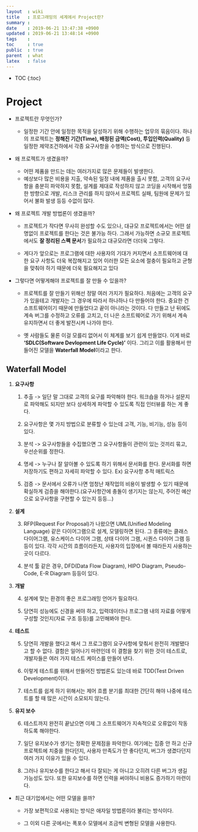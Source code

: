 ```yaml
---
layout  : wiki
title   : 프로그래밍의 세계에서 Project란?
summary : 
date    : 2019-06-21 13:47:38 +0900
updated : 2019-06-21 13:48:14 +0900
tags    : 
toc     : true
public  : true
parent  : what
latex   : false
---
```

* TOC
{:toc}

# Project

-   프로젝트란 무엇인가?
    
    -   일정한 기간 안에 일정한 목적을 달성하기 위해 수행하는 업무의 묶음이다. 하나의 프로젝트는  **정해진 기간(Time), 배정된 금액(Cost), 투입인력(Quality)**  등 일정한 제약조건하에서 각종 요구사항을 수행하는 방식으로 진행된다.
-   왜 프로젝트가 생겼을까?
    
    -   어떤 제품을 만드는 데는 여러가지로 많은 문제들이 발생한다.
    -   예상보다 많은 비용을 지출, 약속된 일정 내에 제품을 출시 못함, 고객의 요구사항을 충분히 파악하지 못함, 설계를 제대로 작성하지 않고 코딩을 시작해서 엉뚱한 방향으로 개발, 리스크 관리를 하지 않아서 프로젝트 실패, 팀원에 문제가 있어서 불화 발생 등등 수없이 많다.
-   왜 프로젝트 개발 방법론이 생겼을까?
    
    -   프로젝트가 작다면 무사히 완성할 수도 있으나, 대규모 프로젝트에서는 어떤 설명없이 프로젝트를 한다는 것은 불가능 하다. 그래서 가능하면 소규모 프로젝트에서도  **잘 정리된 스펙 문서**가 필요하고 대규모라면 더더욱 그렇다.
        
    -   게다가 앞으로는 프로그램에 대한 사용자의 기대가 커지면서 소프트웨어에 대한 요구 사항도 더욱 복잡해지고 있어 이러한 모든 요소에 절충이 필요하고 균형을 맞춰야 하기 때문에 더욱 필요해지고 있다
        
-   그렇다면 어떻게해야 프로젝트를 잘 만들 수 있을까?
    
    -   프로젝트를 잘 만들기 위해선 정말 여러 가지가 필요하다. 처음에는 고객의 요구가 있을테고 개발자는 그 경우에 따라서 하나하나 다 만들어야 한다. 중요한 건 소프트웨어이기 때문에 만들었다고 끝이 아니라는 것이다. 다 만들고 난 뒤에도 계속 버그를 수정하고 오류를 고치고, 더 나은 소프트웨어로 가기 위해서 계속 유지하면서 더 좋게 발전시켜 나가야 한다.
        
    -   옛 사람들도 물론 이걸 모를리 없어서 이 체계를 보기 쉽게 만들었다. 이게 바로  **‘SDLC(Software Devlopment Life Cycle)’**  이다. 그리고 이를 활용해서 만들어진 모델을  **Waterfall Model**이라고 한다.
        

## Waterfall Model

1.  **요구사항**
    
    1.  추출 -> 일단 말 그대로 고객의 요구를 파악해야 한다. 워크숍을 하거나 설문지로 파악해도 되지만 보다 상세하게 파악할 수 있도록 직접 인터뷰를 하는 게 좋다.
        
    2.  요구사항은 몇 가지 방법으로 분류할 수 있는데 고객, 기능, 비기능, 성능 등이 있다.
        
    3.  분석 -> 요구사항들을 수집했으면 그 요구사항들이 관련이 있는 것끼리 묶고, 우선순위를 정한다.
        
    4.  명세 -> 누구나 잘 알아볼 수 있도록 하기 위해서 문서화를 한다. 문서화를 하면 저장하기도 편하고 자세히 파악할 수 있다. Ex) 요구사항 추적 매트릭스
        
    5.  검증 -> 문서에서 오류가 나면 엄청난 재작업의 비용이 발생할 수 있기 때문에 확실하게 검증을 해야한다.(요구사항간에 충돌이 생기지는 않는지, 주어진 예산으로 요구사항을 구현할 수 있는지 등등…)
        
2.  **설계**
    
    3.  RFP(Request For Proposal)가 나왔으면 UML(Unified Modeling Language) 같은 다이어그램으로 설계, 모델링하면 된다. 그 종류에는 클래스 다이어그램, 유스케이스 다이어 그램, 상태 다이어 그램, 시퀀스 다이어 그램 등등이 있다. 각각 시간의 흐름이라든지, 사용자의 입장에서 볼 때라든지 사용하는 곳이 다르다.
        
    4.  분석 툴 같은 경우, DFD(Data Flow Diagram), HIPO Diagram, Pseudo-Code, E-R Diagram 등등이 있다.
        
3.  **개발**
    
    4.  설계에 맞는 환경의 좋은 프로그래밍 언어가 필요하다.
        
    5.  당연히 성능에도 신경을 써야 하고, 입력데이터나 프로그램 내의 자료를 어떻게 구성할 것인지(자료 구조 등등)를 고민해봐야 한다.
        
4.  **테스트**
    
    5.  당연히 개발을 했다고 해서 그 프로그램이 요구사항에 맞춰서 완전히 개발됐다고 할 수 없다. 결함은 일어나기 마련인데 이 결함을 찾기 위한 것이 테스트로, 개발자들은 여러 가지 테스트 케이스를 만들어 낸다.
        
    6.  이렇게 테스트를 위해서 만들어진 방법론도 있는데 바로 TDD(Test Driven Development)이다.
        
    7.  테스트를 쉽게 하기 위해서는 제어 흐름 분기를 최대한 간단히 해야 나중에 테스트를 할 때 많은 시간이 소모되지 않는다.
        
5.  **유지 보수**
    
    6.  테스트까지 완전히 끝났으면 이제 그 소프트웨어가 지속적으로 오류없이 작동하도록 해야한다.
        
    7.  일단 유지보수가 생기는 정확한 문제점을 파악한다. 여기에는 집중 안 하고 신규 프로젝트에 치중을 한다던지, 사용자 만족도가 안 좋다던지, 버그가 생겼다던지 여러 가지 이유가 있을 수 있다.
        
    8.  그러나 유지보수를 한다고 해서 다 잘되는 게 아니고 오히려 다른 버그가 생길 가능성도 있다. 또한 유지보수를 하면 인력을 써야하니 비용도 증가하기 마련이다.
        

-   최근 대기업에서는 어떤 모델을 쓸까?
    
    -   가장 보편적으로 사용되는 방식은 애자일 방법론이라 불리는 방식이다.
        
    -   그 이외 다른 곳에서는 폭포수 모델에서 조금씩 변형된 모델을 사용한다.
